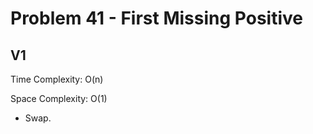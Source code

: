 # Problem 41 - First Missing Positive

## V1

Time Complexity: O(n)

Space Complexity: O(1)

- Swap.
